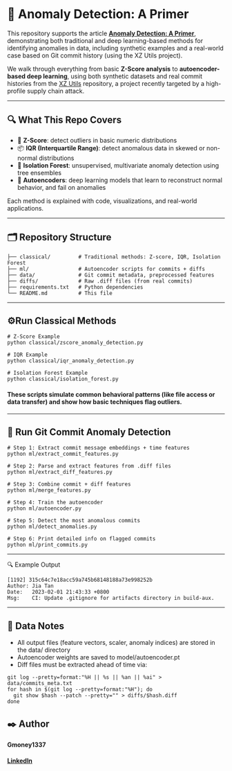 # 🧠 Anomaly Detection: A Primer

This repository supports the article **[Anomaly Detection: A Primer](https://www.linkedin.com/pulse/anomaly-detection-primer-galen-yanofsky-ut26e/?trackingId=FWlhI4re%2BpyvCNJ0C75ZDw%3D%3D)**, demonstrating both traditional and deep learning-based methods for identifying anomalies in data, including synthetic examples and a real-world case based on Git commit history (using the XZ Utils project).

We walk through everything from basic **Z-Score analysis** to **autoencoder-based deep learning**, using both synthetic datasets and real commit histories from the [XZ Utils](https://tukaani.org/xz-backdoor/) repository, a project recently targeted by a high-profile supply chain attack.

---

## 🔍 What This Repo Covers

- 📏 **Z-Score**: detect outliers in basic numeric distributions  
- 📦 **IQR (Interquartile Range)**: detect anomalous data in skewed or non-normal distributions  
- 🌲 **Isolation Forest**: unsupervised, multivariate anomaly detection using tree ensembles  
- 🤖 **Autoencoders**: deep learning models that learn to reconstruct normal behavior, and fail on anomalies

Each method is explained with code, visualizations, and real-world applications.

---

## 🗂️ Repository Structure
```text
├── classical/         # Traditional methods: Z-score, IQR, Isolation Forest
├── ml/                # Autoencoder scripts for commits + diffs
├── data/              # Git commit metadata, preprocessed features
├── diffs/             # Raw .diff files (from real commits)
├── requirements.txt   # Python dependencies
└── README.md          # This file
```
---
## ⚙️Run Classical Methods
```text
# Z-Score Example
python classical/zscore_anomaly_detection.py

# IQR Example
python classical/iqr_anomaly_detection.py

# Isolation Forest Example
python classical/isolation_forest.py
```
#### These scripts simulate common behavioral patterns (like file access or data transfer) and show how basic techniques flag outliers.
---
## 🤖 Run Git Commit Anomaly Detection
```text
# Step 1: Extract commit message embeddings + time features
python ml/extract_commit_features.py

# Step 2: Parse and extract features from .diff files
python ml/extract_diff_features.py

# Step 3: Combine commit + diff features
python ml/merge_features.py

# Step 4: Train the autoencoder
python ml/autoencoder.py

# Step 5: Detect the most anomalous commits
python ml/detect_anomalies.py

# Step 6: Print detailed info on flagged commits
python ml/print_commits.py
```
---
🔍 Example Output
```text
[1192] 315c64c7e18acc59a745b68148188a73e998252b
Author: Jia Tan
Date:   2023-02-01 21:43:33 +0800
Msg:    CI: Update .gitignore for artifacts directory in build-aux.
```
---
## 📁 Data Notes
* All output files (feature vectors, scaler, anomaly indices) are stored in the data/ directory
* Autoencoder weights are saved to model/autoencoder.pt
* Diff files must be extracted ahead of time via:
```text
git log --pretty=format:"%H || %s || %an || %ai" > data/commits_meta.txt
for hash in $(git log --pretty=format:"%H"); do
  git show $hash --patch --pretty="" > diffs/$hash.diff
done
```

## ✒️ Author
#### Gmoney1337
#### [LinkedIn](https://www.linkedin.com/in/galenyanofsky/)
